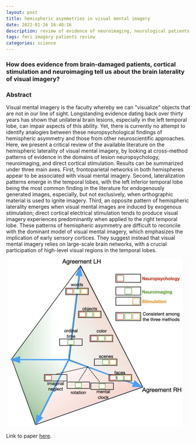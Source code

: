 ```yaml
---
layout: post
title: hemispheric asymmetries in visual mental imagery
date: 2022-01-26 16:40:16
description: review of evidence of neuroimaging, neurological patients and electrical stimulation
tags: fmri imagery patients review
categories: science
---
```


### How does evidence from brain-damaged patients, cortical stimulation and neuroimaging tell us about the brain laterality of visual imagery?

### Abstract

Visual mental imagery is the faculty whereby we can "visualize" objects that are not in our line of sight. Longstanding evidence dating back over thirty years has shown that unilateral brain lesions, especially in the left temporal lobe, can impair aspects of this ability. Yet, there is currently no attempt to identify analogies between these neuropsychological findings of hemispheric asymmetry and those from other neuroscientific approaches. Here, we present a critical review of the available literature on the hemispheric laterality of visual mental imagery, by looking at cross-method patterns of evidence in the domains of lesion neuropsychology, neuroimaging, and direct cortical stimulation. Results can be summarized under three main axes. First, frontoparietal networks in both hemispheres appear to be associated with visual mental imagery. Second, lateralization patterns emerge in the temporal lobes, with the left inferior temporal lobe being the most common finding in the literature for endogenously generated images, especially, but not exclusively, when orthographic material is used to ignite imagery. Third, an opposite pattern of hemispheric laterality emerges when visual mental images are induced by exogenous stimulation; direct cortical electrical stimulation tends to produce visual imagery experiences predominantly when applied to the right temporal lobe. These patterns of hemispheric asymmetry are difficult to reconcile with the dominant model of visual mental imagery, which emphasizes the implication of early sensory cortices. They suggest instead that visual mental imagery relies on large-scale brain networks, with a crucial participation of high-level visual regions in the temporal lobes.

![brain laterality](/assets/img/paperfig/vmi_laterality.JPG)
<br>

Link to paper [here](https://link.springer.com/article/10.1007%2Fs00429-021-02277-w).

